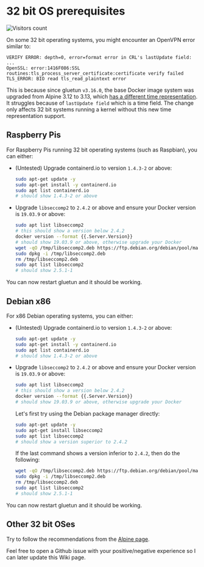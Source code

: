 # 32 bit OS prerequisites

![Visitors count](https://visitor-badge.laobi.icu/badge?page_id=gluetun.setup.32bit)

On some 32 bit operating systems, you might encounter an OpenVPN error similar to:

```log
VERIFY ERROR: depth=0, error=format error in CRL's lastUpdate field: ...
OpenSSL: error:1416F086:SSL routines:tls_process_server_certificate:certificate verify failed
TLS_ERROR: BIO read tls_read_plaintext error
```

This is because since gluetun `v3.16.0`, the base Docker image system was upgraded from Alpine 3.12 to 3.13, which [has a different time representation](https://wiki.alpinelinux.org/wiki/Release_Notes_for_Alpine_3.13.0#time64_requirements).
It struggles because of `lastUpdate field` which is a time field.
The change only affects 32 bit systems running a kernel without this new time representation support.

## Raspberry Pis

For Raspberry Pis running 32 bit operating systems (such as Raspbian), you can either:

- (Untested) Upgrade containerd.io to version `1.4.3-2` or above:

    ```sh
    sudo apt-get update -y
    sudo apt-get install -y containerd.io
    sudo apt list containerd.io
    # should show 1.4.3-2 or above
    ```

- Upgrade `libseccomp2` to `2.4.2` or above and ensure your Docker version is `19.03.9` or above:

    ```sh
    sudo apt list libseccomp2
    # this should show a version below 2.4.2
    docker version --format {{.Server.Version}}
    # should show 19.03.9 or above, otherwise upgrade your Docker
    wget -qO /tmp/libseccomp2.deb https://ftp.debian.org/debian/pool/main/libs/libseccomp/libseccomp2_2.5.1-1_armhf.deb
    sudo dpkg -i /tmp/libseccomp2.deb
    rm /tmp/libseccomp2.deb
    sudo apt list libseccomp2
    # should show 2.5.1-1
    ```

You can now restart gluetun and it should be working.

## Debian x86

For x86 Debian operating systems, you can either:

- (Untested) Upgrade containerd.io to version `1.4.3-2` or above:

    ```sh
    sudo apt-get update -y
    sudo apt-get install -y containerd.io
    sudo apt list containerd.io
    # should show 1.4.3-2 or above
    ```

- Upgrade `libseccomp2` to `2.4.2` or above and ensure your Docker version is `19.03.9` or above:

    ```sh
    sudo apt list libseccomp2
    # this should show a version below 2.4.2
    docker version --format {{.Server.Version}}
    # should show 19.03.9 or above, otherwise upgrade your Docker
    ```

    Let's first try using the Debian package manager directly:

    ```sh
    sudo apt-get update -y
    sudo apt-get install libseccomp2
    sudo apt list libseccomp2
    # should show a version superior to 2.4.2
    ```

    If the last command shows a version inferior to `2.4.2`, then do the following:

    ```sh
    wget -qO /tmp/libseccomp2.deb https://ftp.debian.org/debian/pool/main/libs/libseccomp/libseccomp-dev_2.5.1-1_i386.deb
    sudo dpkg -i /tmp/libseccomp2.deb
    rm /tmp/libseccomp2.deb
    sudo apt list libseccomp2
    # should show 2.5.1-1
    ```

You can now restart gluetun and it should be working.

## Other 32 bit OSes

Try to follow the recommendations from the [Alpine page](https://wiki.alpinelinux.org/wiki/Release_Notes_for_Alpine_3.13.0#time64_requirements).

Feel free to open a Github issue with your positive/negative experience so I can later update this Wiki page.
